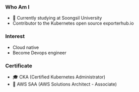 ### Who Am I
- 🌱 Currently studying at Soongsil University
- Contributor to the Kubernetes open source exporterhub.io

### Interest
- Cloud native 
- Become Devops engineer

### Certificate
- 🎓 CKA (Certified Kubernetes Administrator) 
- 💊 AWS SAA (AWS Solutions Architect - Associate) 
